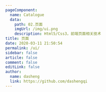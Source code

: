 ```yaml
---
pageComponent:
  name: Catalogue
  data:
    path: 02.页面
    imgUrl: /img/ui.png
    description: Html5/Css3，前端页面相关技术
title: 页面
date: 2020-03-11 21:50:54
permalink: /ui/
sidebar: false
article: false
comment: false
editLink: false
author:
  name: dasheng
  link: https://github.com/dashengqi
---
```

